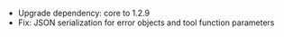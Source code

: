 <!-- The pattern we follow here is to keep the changelog for the latest version -->
<!-- Old changelogs are automatically attached to the GitHub releases -->

- Upgrade dependency: core to 1.2.9
- Fix: JSON serialization for error objects and tool function parameters